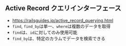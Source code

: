 ## Active Record クエリインターフェース
- https://railsguides.jp/active_record_querying.html
- `find`, `find_by`は単一、`where`は複数のデータを取得
- `find`は、`id`に対してのみ使用可能
- `find_by`は、特定のカラムでデータを検索できる